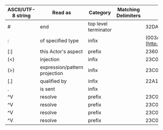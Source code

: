 
|ASCII/UTF-8 string|Read as                      |Category            |Matching Delimiters|Unicode(hex)|
|------------------|-----------------------------|--------------------|-------------------|------------|
|#                 |end                          |top level terminator|                   |32DA        |
|:                 |of specified type            |infix               |                   |(003A)[http://www.fileformat.info/info/unicode/char/2bc3/index.htm]|
|[:]               |this Actor's aspect          |prefix              |                   |2360        |
|(<)               |injection                    |infix               |                   |23C0        |
|(>)               |expression/pattern projection|infix               |                   |23C0        |
|[.]               |qualified by                 |infix               |                   |22A1        |
|.                 |is sent                      |infix               |                   |        |
|^V                |resolve                      |prefix              |                   |23C0        |
|^V                |resolve                      |prefix              |                   |23C0        |
|^V                |resolve                      |prefix              |                   |23C0        |
|^V                |resolve                      |prefix              |                   |23C0        |
